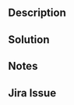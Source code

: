 <!--- Ensure the title above is in the format <feat/fix/chore(<ticket_number>): <context of the change>-->

## Description
<!--- Provide some context in regard to this PR. -->

## Solution
<!--- Describe the solution/fix implemented in this PR. -->

## Notes
<!--- Include any extra notes you may want the reviewer to know -->

## Jira Issue
<!--- Please attach a link to the Jira issue where possible. -->
